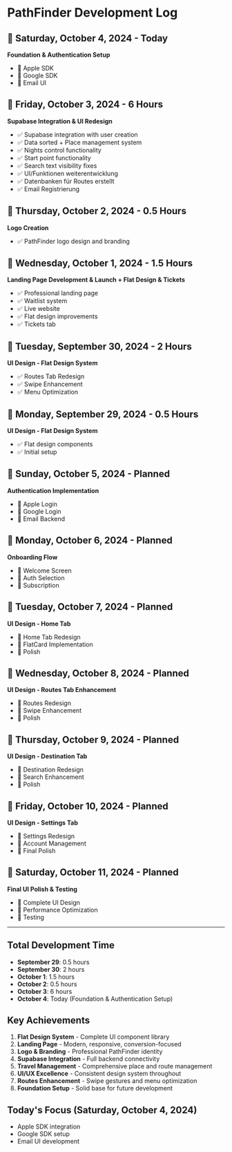 # PathFinder Development Log

## 📅 Saturday, October 4, 2024 - Today
**Foundation & Authentication Setup**
- 🔄 Apple SDK
- 🔄 Google SDK
- 🔄 Email UI

## 📅 Friday, October 3, 2024 - 6 Hours
**Supabase Integration & UI Redesign**
- ✅ Supabase integration with user creation
- ✅ Data sorted + Place management system
- ✅ Nights control functionality
- ✅ Start point functionality
- ✅ Search text visibility fixes
- ✅ UI/Funktionen weiterentwicklung
- ✅ Datenbanken für Routes erstellt
- ✅ Email Registrierung

## 📅 Thursday, October 2, 2024 - 0.5 Hours
**Logo Creation**
- ✅ PathFinder logo design and branding

## 📅 Wednesday, October 1, 2024 - 1.5 Hours
**Landing Page Development & Launch + Flat Design & Tickets**
- ✅ Professional landing page
- ✅ Waitlist system
- ✅ Live website
- ✅ Flat design improvements
- ✅ Tickets tab

## 📅 Tuesday, September 30, 2024 - 2 Hours
**UI Design - Flat Design System**
- ✅ Routes Tab Redesign
- ✅ Swipe Enhancement
- ✅ Menu Optimization

## 📅 Monday, September 29, 2024 - 0.5 Hours
**UI Design - Flat Design System**
- ✅ Flat design components
- ✅ Initial setup

## 📅 Sunday, October 5, 2024 - Planned
**Authentication Implementation**
- 🔄 Apple Login
- 🔄 Google Login
- 🔄 Email Backend

## 📅 Monday, October 6, 2024 - Planned
**Onboarding Flow**
- 🔄 Welcome Screen
- 🔄 Auth Selection
- 🔄 Subscription

## 📅 Tuesday, October 7, 2024 - Planned
**UI Design - Home Tab**
- 🔄 Home Tab Redesign
- 🔄 FlatCard Implementation
- 🔄 Polish

## 📅 Wednesday, October 8, 2024 - Planned
**UI Design - Routes Tab Enhancement**
- 🔄 Routes Redesign
- 🔄 Swipe Enhancement
- 🔄 Polish

## 📅 Thursday, October 9, 2024 - Planned
**UI Design - Destination Tab**
- 🔄 Destination Redesign
- 🔄 Search Enhancement
- 🔄 Polish

## 📅 Friday, October 10, 2024 - Planned
**UI Design - Settings Tab**
- 🔄 Settings Redesign
- 🔄 Account Management
- 🔄 Final Polish

## 📅 Saturday, October 11, 2024 - Planned
**Final UI Polish & Testing**
- 🔄 Complete UI Design
- 🔄 Performance Optimization
- 🔄 Testing

---

## Total Development Time
- **September 29**: 0.5 hours
- **September 30**: 2 hours
- **October 1**: 1.5 hours
- **October 2**: 0.5 hours  
- **October 3**: 6 hours
- **October 4**: Today (Foundation & Authentication Setup)

## Key Achievements
1. **Flat Design System** - Complete UI component library
2. **Landing Page** - Modern, responsive, conversion-focused
3. **Logo & Branding** - Professional PathFinder identity
4. **Supabase Integration** - Full backend connectivity
5. **Travel Management** - Comprehensive place and route management
6. **UI/UX Excellence** - Consistent design system throughout
7. **Routes Enhancement** - Swipe gestures and menu optimization
8. **Foundation Setup** - Solid base for future development

## Today's Focus (Saturday, October 4, 2024)
- Apple SDK integration
- Google SDK setup
- Email UI development
